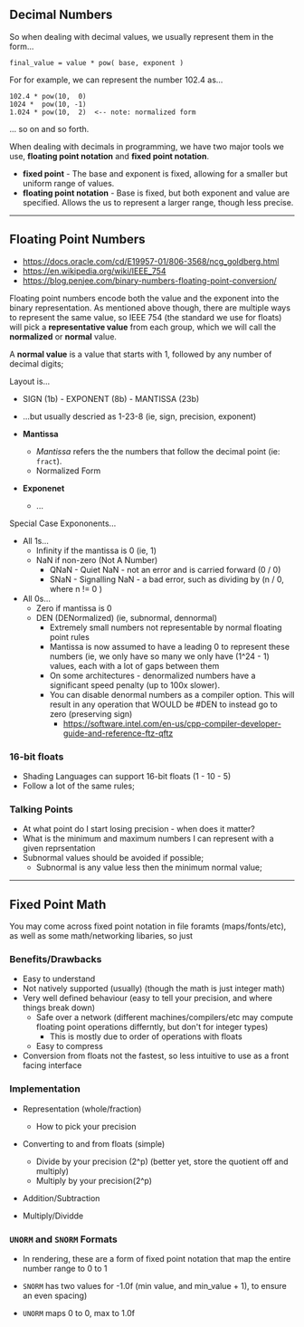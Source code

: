 
## Decimal Numbers

So when dealing with decimal values, we usually represent them in the form...

`final_value = value * pow( base, exponent )`

For for example, we can represent the number 102.4 as...

```
102.4 * pow(10,  0)
1024 *  pow(10, -1)
1.024 * pow(10,  2)  <-- note: normalized form
```

... so on and so forth.  

When dealing with decimals in programming, we have two major tools we use, 
**floating point notation** and **fixed point notation**. 

- **fixed point** - The base and exponent is fixed, allowing for a smaller but uniform range of values. 
- **floating point notation** - Base is fixed, but both exponent and value are specified.  Allows the us to represent 
  a larger range, though less precise.  

------

## Floating Point Numbers
- https://docs.oracle.com/cd/E19957-01/806-3568/ncg_goldberg.html
- https://en.wikipedia.org/wiki/IEEE_754
- https://blog.penjee.com/binary-numbers-floating-point-conversion/

Floating point numbers encode both the value and the exponent into the binary representation.
As mentioned above though, there are multiple ways to represent the same value, 
so IEEE 754 (the standard we use for floats) will pick a **representative value** from each group, 
which we will call the **normalized** or **normal** value. 

A **normal value** is a value that starts with 1, followed by any number of decimal digits; 

Layout is...
- SIGN (1b) - EXPONENT (8b) - MANTISSA (23b)
- ...but usually descried as 1-23-8 (ie, sign, precision, exponent)

- **Mantissa**
  - *Mantissa* refers the the numbers that follow the decimal point (ie: `fract`).  
  - Normalized Form

- **Exponenet**
  - ...

Special Case Expononents...
- All 1s...
  - Infinity if the mantissa is 0 (ie, 1)
  - NaN if non-zero (Not A Number)
    - QNaN - Quiet NaN - not an error and is carried forward (0 / 0)
    - SNaN - Signalling NaN - a bad error, such as dividing by (n / 0, where n != 0  )
- All 0s...
  - Zero if mantissa is 0
  - DEN (DENormalized) (ie, subnormal, dennormal)
    - Extremely small numbers not representable by normal floating point rules
    - Mantissa is now assumed to have a leading 0 to represent these numbers (ie, we only have so many we only have (1^24 - 1) values, each with a lot of gaps between them
    - On some architectures - denormalized numbers have a significant speed penalty (up to 100x slower).  
    - You can disable denormal numbers as a compiler option.  This will result in any operation that WOULD be #DEN to instead go to zero (preserving sign)
      - https://software.intel.com/en-us/cpp-compiler-developer-guide-and-reference-ftz-qftz


### 16-bit floats

- Shading Languages can support 16-bit floats (1 - 10 - 5)
- Follow a lot of the same rules; 


### Talking Points
- At what point do I start losing precision - when does it matter?
- What is the minimum and maximum numbers I can represent with a given reprsentation
- Subnormal values should be avoided if possible; 
  - Subnormal is any value less then the minimum normal value; 

------

## Fixed Point Math
You may come across fixed point notation in file foramts (maps/fonts/etc), as well as some math/networking
libaries, so just 

### Benefits/Drawbacks
- Easy to understand
- Not natively supported (usually) (though the math is just integer math)
- Very well defined behaviour (easy to tell your precision, and where things break down)
  - Safe over a network (different machines/compilers/etc may compute floating point operations differntly, but don't for integer types)
    - This is mostly due to order of operations with floats
  - Easy to compress
- Conversion from floats not the fastest, so less intuitive to use as a front facing interface






### Implementation
- Representation (whole/fraction)
  - How to pick your precision
  
- Converting to and from floats (simple)
  - Divide by your precision (2^p) (better yet, store the quotient off and multiply)
  - Multiply by your precision(2^p)

- Addition/Subtraction
- Multiply/Dividde




### `UNORM` and `SNORM` Formats
- In rendering, these are a form of fixed point notation that map the entire
number range to 0 to 1

- `SNORM` has two values for -1.0f (min value, and min_value + 1), to ensure an even spacing)
- `UNORM` maps 0 to 0, max to 1.0f


